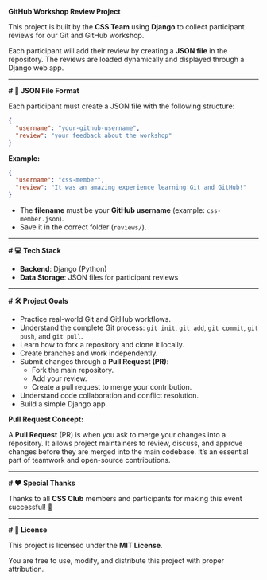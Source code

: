 **GitHub Workshop Review Project**

This project is built by the **CSS Team** using **Django** to collect participant reviews for our Git and GitHub workshop.

Each participant will add their review by creating a **JSON file** in the repository.
The reviews are loaded dynamically and displayed through a Django web app.

---

**# 📄 JSON File Format**

Each participant must create a JSON file with the following structure:

```json
{
  "username": "your-github-username",
  "review": "your feedback about the workshop"
}
```

**Example:**

```json
{
  "username": "css-member",
  "review": "It was an amazing experience learning Git and GitHub!"
}
```

- The **filename** must be your **GitHub username** (example: `css-member.json`).
- Save it in the correct folder (`reviews/`).

---

**# 💻 Tech Stack**

- **Backend**: Django (Python)
- **Data Storage**: JSON files for participant reviews

---

**# 🛠️ Project Goals**

- Practice real-world Git and GitHub workflows.
- Understand the complete Git process: `git init`, `git add`, `git commit`, `git push`, and `git pull`.
- Learn how to fork a repository and clone it locally.
- Create branches and work independently.
- Submit changes through a **Pull Request (PR)**:
  - Fork the main repository.
  - Add your review.
  - Create a pull request to merge your contribution.
- Understand code collaboration and conflict resolution.
- Build a simple Django app.

**Pull Request Concept:**

A **Pull Request** (PR) is when you ask to merge your changes into a repository. It allows project maintainers to review, discuss, and approve changes before they are merged into the main codebase. It’s an essential part of teamwork and open-source contributions.

---

**# ❤️ Special Thanks**

Thanks to all **CSS Club** members and participants for making this event successful! 🚀

---

**# 📜 License**

This project is licensed under the **MIT License**.

You are free to use, modify, and distribute this project with proper attribution.&#x20;

